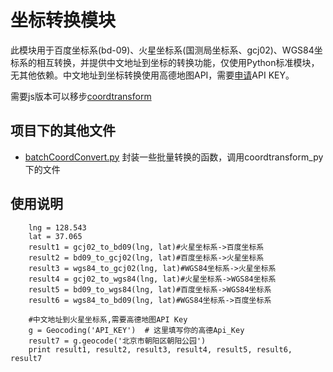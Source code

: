 # 坐标转换模块
此模块用于百度坐标系(bd-09)、火星坐标系(国测局坐标系、gcj02)、WGS84坐标系的相互转换，并提供中文地址到坐标的转换功能，仅使用Python标准模块，无其他依赖。中文地址到坐标转换使用高德地图API，需要[申请](http://lbs.amap.com/)API KEY。

需要js版本可以移步[coordtransform](https://github.com/wandergis/coordtransform)


## 项目下的其他文件

- [batchCoordConvert.py](./batchCoordConvert.py) 封装一些批量转换的函数，调用coordtransform_py下的文件






## 使用说明
```
    lng = 128.543
    lat = 37.065
    result1 = gcj02_to_bd09(lng, lat)#火星坐标系->百度坐标系
    result2 = bd09_to_gcj02(lng, lat)#百度坐标系->火星坐标系
    result3 = wgs84_to_gcj02(lng, lat)#WGS84坐标系->火星坐标系
    result4 = gcj02_to_wgs84(lng, lat)#火星坐标系->WGS84坐标系
    result5 = bd09_to_wgs84(lng, lat)#百度坐标系->WGS84坐标系
    result6 = wgs84_to_bd09(lng, lat)#WGS84坐标系->百度坐标系

	#中文地址到火星坐标系,需要高德地图API Key
    g = Geocoding('API_KEY')  # 这里填写你的高德Api_Key
    result7 = g.geocode('北京市朝阳区朝阳公园')
    print result1, result2, result3, result4, result5, result6, result7
```
